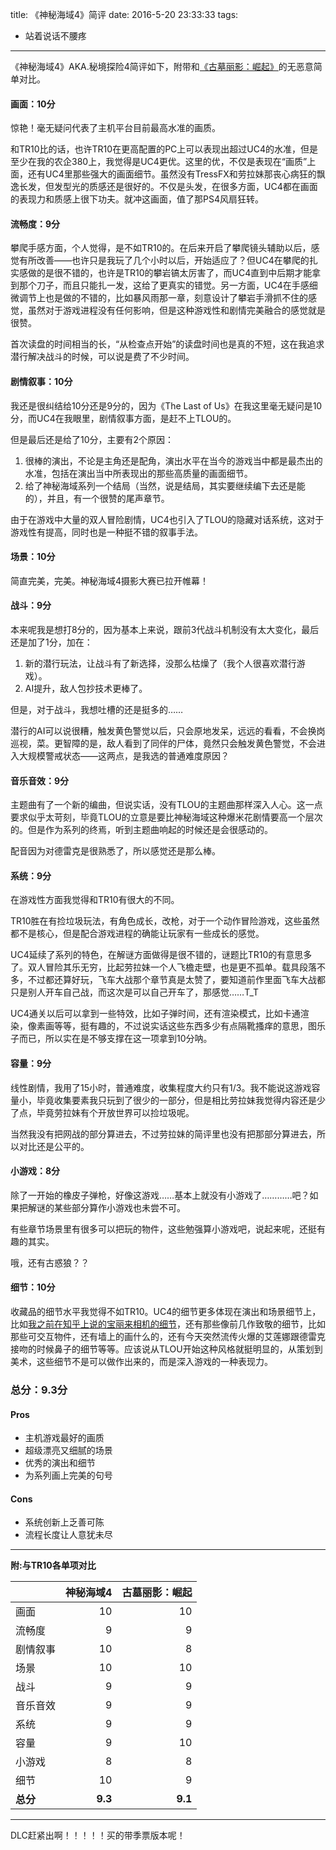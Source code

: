 title: 《神秘海域4》简评
date: 2016-5-20 23:33:33
tags:
- 站着说话不腰疼
---

《神秘海域4》AKA.秘境探险4简评如下，附带和[《古墓丽影：崛起》](/2016/02/27/brief-comments-on-raise-of-tomb-raider/)的无恶意简单对比。

<!-- more -->

#### 画面：10分

惊艳！毫无疑问代表了主机平台目前最高水准的画质。

和TR10比的话，也许TR10在更高配置的PC上可以表现出超过UC4的水准，但是至少在我的农企380上，我觉得是UC4更优。这里的优，不仅是表现在“画质”上面，还有UC4里那些强大的画面细节。虽然没有TressFX和劳拉妹那丧心病狂的飘逸长发，但发型光的质感还是很好的。不仅是头发，在很多方面，UC4都在画面的表现力和质感上很下功夫。就冲这画面，值了那PS4风扇狂转。

#### 流畅度：9分

攀爬手感方面，个人觉得，是不如TR10的。在后来开启了攀爬镜头辅助以后，感觉有所改善——也许只是我玩了几个小时以后，开始适应了？但UC4在攀爬的扎实感做的是很不错的，也许是TR10的攀岩镐太厉害了，而UC4直到中后期才能拿到那个刀子，而且只能扎一发，这给了更真实的错觉。另一方面，UC4在手感细微调节上也是做的不错的，比如暴风雨那一章，刻意设计了攀岩手滑抓不住的感觉，虽然对于游戏进程没有任何影响，但是这种游戏性和剧情完美融合的感觉就是很赞。

首次读盘的时间相当的长，“从检查点开始”的读盘时间也是真的不短，这在我追求潜行解决战斗的时候，可以说是费了不少时间。

#### 剧情叙事：10分

我还是很纠结给10分还是9分的，因为《The Last of Us》在我这里毫无疑问是10分，而UC4在我眼里，剧情叙事方面，是赶不上TLOU的。

但是最后还是给了10分，主要有2个原因：

1. 很棒的演出，不论是主角还是配角，演出水平在当今的游戏当中都是最杰出的水准，包括在演出当中所表现出的那些高质量的画面细节。
2. 给了神秘海域系列一个结局（当然，说是结局，其实要继续编下去还是能的），并且，有一个很赞的尾声章节。

由于在游戏中大量的双人冒险剧情，UC4也引入了TLOU的隐藏对话系统，这对于游戏性有提高，同时也是一种挺不错的叙事手法。

#### 场景：10分

简直完美，完美。神秘海域4摄影大赛已拉开帷幕！

#### 战斗：9分

本来呢我是想打8分的，因为基本上来说，跟前3代战斗机制没有太大变化，最后还是加了1分，加在：

1. 新的潜行玩法，让战斗有了新选择，没那么枯燥了（我个人很喜欢潜行游戏）。
2. AI提升，敌人包抄技术更棒了。

但是，对于战斗，我想吐槽的还是挺多的……

潜行的AI可以说很糟，触发黄色警觉以后，只会原地发呆，远远的看看，不会换岗巡视，菜。更智障的是，敌人看到了同伴的尸体，竟然只会触发黄色警觉，不会进入大规模警戒状态——这两点，是我选的普通难度原因？

#### 音乐音效：9分

主题曲有了一个新的编曲，但说实话，没有TLOU的主题曲那样深入人心。这一点要求似乎太苛刻，毕竟TLOU的立意是要比神秘海域这种爆米花剧情要高一个层次的。但是作为系列的终焉，听到主题曲响起的时候还是会很感动的。

配音因为对德雷克是很熟悉了，所以感觉还是那么棒。

#### 系统：9分

在游戏性方面我觉得和TR10有很大的不同。

TR10胜在有捡垃圾玩法，有角色成长，改枪，对于一个动作冒险游戏，这些虽然都不是核心，但是配合游戏进程的确能让玩家有一些成长的感觉。

UC4延续了系列的特色，在解谜方面做得是很不错的，谜题比TR10的有意思多了。双人冒险其乐无穷，比起劳拉妹一个人飞檐走壁，也是更不孤单。载具段落不多，不过都还算好玩，飞车大战那个章节真是太赞了，要知道前作里面飞车大战都只是别人开车自己战，而这次是可以自己开车了，那感觉……T_T

UC4通关以后可以拿到一些特效，比如子弹时间，还有渲染模式，比如卡通渲染，像素画等等，挺有趣的，不过说实话这些东西多少有点隔靴搔痒的意思，图乐子而已，所以实在是不够支撑在这一项拿到10分呐。

#### 容量：9分

线性剧情，我用了15小时，普通难度，收集程度大约只有1/3。我不能说这游戏容量小，毕竟收集要素我只玩到了很少的一部分，但是相比劳拉妹我觉得内容还是少了点，毕竟劳拉妹有个开放世界可以捡垃圾呢。

当然我没有把网战的部分算进去，不过劳拉妹的简评里也没有把那部分算进去，所以对比还是公平的。

#### 小游戏：8分

除了一开始的橡皮子弹枪，好像这游戏……基本上就没有小游戏了…………吧？如果把解谜的某些部分算作小游戏也未尝不可。

有些章节场景里有很多可以把玩的物件，这些勉强算小游戏吧，说起来呢，还挺有趣的其实。

哦，还有古惑狼？？

#### 细节：10分

收藏品的细节水平我觉得不如TR10。UC4的细节更多体现在演出和场景细节上，比如[我之前在知乎上说的宝丽来相机的细节](https://www.zhihu.com/question/45514505/answer/100967307)，还有那些像前几作致敬的细节，比如那些可交互物件，还有墙上的画什么的，还有今天突然流传火爆的艾莲娜跟德雷克接吻的时候鼻子的细节等等。应该说从TLOU开始这种风格就挺明显的，从策划到美术，这些细节不是可以做作出来的，而是深入游戏的一种表现力。

### 总分：9.3分

#### Pros

* 主机游戏最好的画质
* 超级漂亮又细腻的场景
* 优秀的演出和细节
* 为系列画上完美的句号

#### Cons

* 系统创新上乏善可陈
* 流程长度让人意犹未尽

------

**附:与TR10各单项对比**

| | 神秘海域4 | 古墓丽影：崛起 |
| ---- | ----:| ----:|
| 画面 | 10 | 10 |
| 流畅度 | 9 | 9 |
| 剧情叙事 | 10 | 8 |
| 场景 | 10 | 10 |
| 战斗 | 9 | 9 |
| 音乐音效 | 9 | 9 |
| 系统 | 9 | 9 |
| 容量 | 9 | 10 |
| 小游戏 | 8 | 8 |
| 细节 | 10 | 9 |
| **总分** | **9.3** | **9.1** |

------

DLC赶紧出啊！！！！！买的带季票版本呢！
